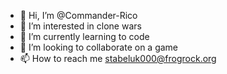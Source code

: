 - 👋 Hi, I’m @Commander-Rico
- 👀 I’m interested in clone wars
- 🌱 I’m currently learning to code
- 💞️ I’m looking to collaborate on a game
- 📫 How to reach me stabeluk000@frogrock.org

<!---
Commander-Rico/Commander-Rico is a ✨ special ✨ repository because its `README.md` (this file) appears on your GitHub profile.
You can click the Preview link to take a look at your changes.
--->

